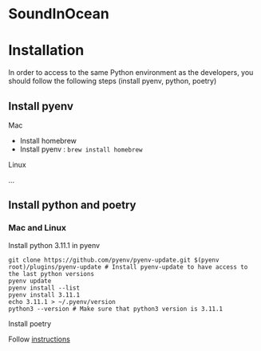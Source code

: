 # SoundInOcean

# Installation
In order to access to the same Python environment as the developers, you should follow the following steps (install pyenv, python, poetry)

## Install pyenv
Mac
 - Install homebrew
 - Install pyenv : `brew install homebrew`
 
Linux

...

## Install python and poetry
### Mac and Linux

Install python 3.11.1 in pyenv
 ```
git clone https://github.com/pyenv/pyenv-update.git $(pyenv root)/plugins/pyenv-update # Install pyenv-update to have access to the last python versions
pyenv update
pyenv install --list
pyenv install 3.11.1 
echo 3.11.1 > ~/.pyenv/version
python3 --version # Make sure that python3 version is 3.11.1
 ```

Install poetry

Follow [instructions](https://python-poetry.org/docs/#:~:text=Poetry%20requires%20Python%203.7%2B.)